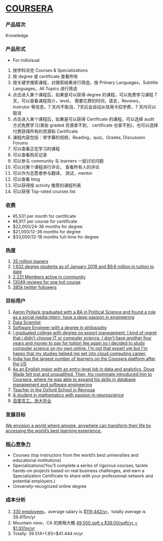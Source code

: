 # [COURSERA](https://www.coursera.org/)

### 产品层次
Knowledge


### 产品形式
* For indivisual
1. 按学科浏览 Courses & Specializations
2. 按 degree 或 certificate 查看所有
3. 按关键字搜索课程，对搜索结果进行筛选，按 Primary Languages，Subtitle Languages，All Topics 进行筛选
4. 点击进入某个课程后，如果是可以获得 degree 的课程，可以免费学习课程 7 天，可以查看课程简介，level， 需要花费的时间，语言，Reviews， Instrutor 等信息，7 天内不取消，7天后会自动从信用卡扣学费，7 天内可以取消
5. 点击进入某个课程后，如果是可以获得 Certificate 的课程，可以选择 audit 方式免费学习(某些 graded 资源拿不到， certificate 也拿不到)，也可以选择付费获得所有的资源和 Certificate 
6. 课程内容包括：带字幕的视频，Reading，quiz，Grades, Discussion Forums
7. 可以查看正在学习的课程
8. 可以查看购买记录
9. 可以参与 community 与 learners 一起讨论问题
10. 可以对某个课程进行评论， 查看所有人的评论
11. 可以作为志愿者参与翻译， 测试，mentor
12. 可以查看 blog
13. 可以获得按 activity 推荐的课程列表
14. 可以获得 Top-rated courses list

### 收费
* ¥5,531 per month for certificate
* ¥8,917 per course for certificate
* $22,000/24-36 months for degree
* $21,000/12-36 months for degree
* $33,000/12-18 months full-time for degree


### 热度
1. [35 million leaners](https://about.coursera.org/)
2. [1,632 degree students as of January 2018 and $9.6 million in tuition to date](https://www.class-central.com/report/coursera-2018-year-review/)
3. [ 2,221 Members active in community](https://coursera.community/)
4. [13049 reviews for one hot course](https://www.coursera.org/learn/python/reviews)
5. [385k twitter followers](https://twitter.com/coursera)

### 目标用户
1. [Aaron Pollack graduated with a BA in Political Science and found a role as a social media intern, have a deep passion in engineering](https://blog.coursera.org/quoteleft/from-intern-to-full-time-software-engineer/)
2. [Data Scientist](https://coursera.community/members/liz-52)
3. [Software Engineer with a degree in philosophy](https://coursera.community/members/hamster-658)
4. [I graduated college with degree on export management. I kind of regret that i didn't choose IT or computer science. I don't have another four years and money to pay for tuition fee again so I decided to study computer science on my own online. I'm not that expert yet but I'm happy that my studies helped me get into cloud computing career.](https://coursera.community/computer-science-12/why-did-you-study-computer-science-293#post1516)
5. [India has the largest number of learners on the Coursera platform after the US](https://blog.coursera.org/trends-and-insights-from-courseras-35-million-learners/)
6. [As an English major with an entry-level job in data and analytics, Doug Wade felt lost and unqualified. Then, his roommate introduced him to Coursera, where he was able to expand his skills in database management and software engineering](https://blog.coursera.org/quoteright/got-qualified-built-confidence-found-a-job/)
7. [Teacher in the Oxford School in Reynosa](https://blog.coursera.org/quoteleft/setting-new-career-goals-with-specializations/)
8. [A student in mathematics with passion in neuroscience](https://blog.coursera.org/quoteleft/stepping-into-a-passion-for-neuroscience/)
9. [百度员工，浙大毕业](https://blog.csdn.net/abcjennifer/article/details/7691571)

### 发展目标
[We envision a world where anyone, anywhere can transform their life by accessing the world’s best learning experience.](https://about.coursera.org/)

### [核心竞争力](https://about.coursera.org/)
* Courses (top instructors from the world’s best universities and educational institutions)
* Specializations(You’ll complete a series of rigorous courses, tackle hands-on projects based on real business challenges, and earn a Specialization Certificate to share with your professional network and potential employers.)
* University-recognized online degree

### 成本分析
1. [330 employees](https://www.class-central.com/report/coursera-2018-year-review/)，average salary is [$119,442/yr](https://www.sokanu.com/careers/software-engineer/salary/california/)，totally average is 39.415m/yr 
2. Mountain view，CA 的房租大概 [49,500 sqft x $39.00/sqft/yr = $1.931m/yr](https://42floors.com/us/ca/mountain-view/380-logue-ave?listings=771015%2C1029650) 
3. Totally: 39.514+1.93=$41.444 m/yr
